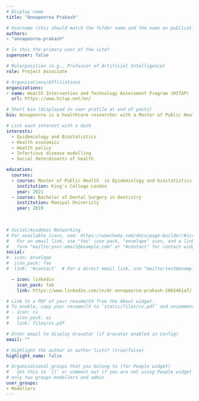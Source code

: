 ```yaml
---
# Display name
title: "Annapoorna Prakash"

# Username (this should match the folder name and the name on publications)
authors:
- "annapoorna-prakash"

# Is this the primary user of the site?
superuser: false

# Role/position (e.g., Professor of Artificial Intelligence)
role: Project Associate

# Organizations/Affiliations
organizations:
- name: Health Intervention and Technology Assessment Program (HITAP)
  url: https://www.hitap.net/en/

# Short bio (displayed in user profile at end of posts)
bio: Annapoorna is a healthcare researcher with a Master of Public Health degree that focused on Epidemiology and biostatistics. Presently, she serves as a Project Associate at HITAP. Annapoorna's research interests lie in exploring the correlation between social determinants of health and climate outcomes, which reflects her passion for public health and social justice.

# List each interest with a dash
interests: 
  - Epidemiology and Biostatistics  
  - Health economics 
  - Health policy  
  - Infectious disease modelling 
  - Social determinants of health 

education:
  courses:
  - course: Master of Public Health  in Epidemiology and biostatistics 
    institution: King's College London
    year: 2021
  - course: Bachelor of Dental Surgery in Dentistry 
    institution: Manipal University 
    year: 2019
 
 

# Social/Academic Networking
# For available icons, see: https://wowchemy.com/docs/page-builder/#icons
#   For an email link, use "fas" icon pack, "envelope" icon, and a link in the
#   form "mailto:your-email@example.com" or "#contact" for contact widget.
social:
#- icon: envelope
#  icon_pack: fas
#  link: '#contact'  # For a direct email link, use "mailto:test@example.org".

  - icon: linkedin
    icon_pack: fab
    link: https://www.linkedin.com/in/dr-annapoorna-prakash-2065461a7/

# Link to a PDF of your resume/CV from the About widget.
# To enable, copy your resume/CV to `static/files/cv.pdf` and uncomment the lines below.
# - icon: cv
#   icon_pack: ai
#   link: files/cv.pdf

# Enter email to display Gravatar (if Gravatar enabled in Config)
email: ""

# Highlight the author in author lists? (true/false)
highlight_name: false

# Organizational groups that you belong to (for People widget)
#   Set this to `[]` or comment out if you are not using People widget.
# only two groups modellers and admin
user_groups:
- Modellers
---
```

